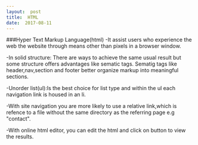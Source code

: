 ```yaml
---
layout:  post
title:  HTML
date:  2017-08-11
---
```


###Hyper Text Markup Language(html)
-It assist users who experience the web  the website through means other  than  pixels in a browser window.

-In solid structure: There are ways to achieve the same  usual result but some structure offers advantages  like sematic tags.
Sematig tags  like header,nav,section and footer  better organize markup into meaningful sections.

-Unorder list(ul):Is the best choice  for list type and within the ul each  navigation link is housed in an li.

-With site navigation you are more likely to use  a relative link,which is refence to a file without the  same directory as the  referring page e.g "contact".

-With online html editor, you can edit the html and click on button to view the results.


